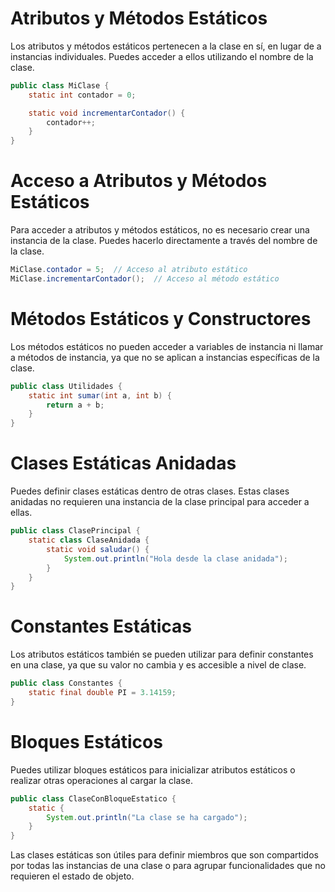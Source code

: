 # Atributos y Métodos Estáticos
Los atributos y métodos estáticos pertenecen a la clase en sí, en lugar de a instancias individuales. Puedes acceder a ellos utilizando el nombre de la clase.

```java
public class MiClase {
    static int contador = 0;

    static void incrementarContador() {
        contador++;
    }
}
```

# Acceso a Atributos y Métodos Estáticos
Para acceder a atributos y métodos estáticos, no es necesario crear una instancia de la clase. Puedes hacerlo directamente a través del nombre de la clase.

```java
MiClase.contador = 5;  // Acceso al atributo estático
MiClase.incrementarContador();  // Acceso al método estático
```

# Métodos Estáticos y Constructores
Los métodos estáticos no pueden acceder a variables de instancia ni llamar a métodos de instancia, ya que no se aplican a instancias específicas de la clase.

```java
public class Utilidades {
    static int sumar(int a, int b) {
        return a + b;
    }
}
```

# Clases Estáticas Anidadas
Puedes definir clases estáticas dentro de otras clases. Estas clases anidadas no requieren una instancia de la clase principal para acceder a ellas.

```java
public class ClasePrincipal {
    static class ClaseAnidada {
        static void saludar() {
            System.out.println("Hola desde la clase anidada");
        }
    }
}
```

# Constantes Estáticas
Los atributos estáticos también se pueden utilizar para definir constantes en una clase, ya que su valor no cambia y es accesible a nivel de clase.

```java
public class Constantes {
    static final double PI = 3.14159;
}
```

# Bloques Estáticos
Puedes utilizar bloques estáticos para inicializar atributos estáticos o realizar otras operaciones al cargar la clase.

```java
public class ClaseConBloqueEstatico {
    static {
        System.out.println("La clase se ha cargado");
    }
}
```

Las clases estáticas son útiles para definir miembros que son compartidos por todas las instancias de una clase o para agrupar funcionalidades que no requieren el estado de objeto.